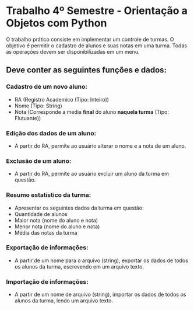 # Trabalho 4º Semestre - Orientação a Objetos com Python 

O trabalho prático consiste em implementar um controle de turmas. O objetivo é
permitir o cadastro de alunos e suas notas em uma turma. Todas as operações devem ser
disponibilizadas em um menu.

## Deve conter as seguintes funções e dados:

### Cadastro de um novo aluno:
- RA (Registro Academico (Tipo: Inteiro))
- Nome (Tipo: String)
- Nota (Corresponde a media **final** do aluno **naquela turma** (Tipo: Flutuante))

### Edição dos dados de um aluno:
- A partir do RA, permite ao usuário alterar o nome e a nota de um aluno.

### Exclusão de um aluno:
- A partir do RA, permite ao usuário excluir um aluno da turma em questão.

### Resumo estatístico da turma:
- Apresentar os seguintes dados da turma em questão:
- Quantidade de alunos
- Maior nota (nome do aluno e nota)
- Menor nota (nome do aluno e nota)
- Média das notas da turma

### Exportação de informações:
- A partir de um nome para o arquivo (string), exportar os dados de todos os alunos da turma, escrevendo em um arquivo texto.

### Importação de informações:
- A partir de um nome de arquivo (string), importar os dados de todos os alunos da turma, lendo um arquivo texto.
